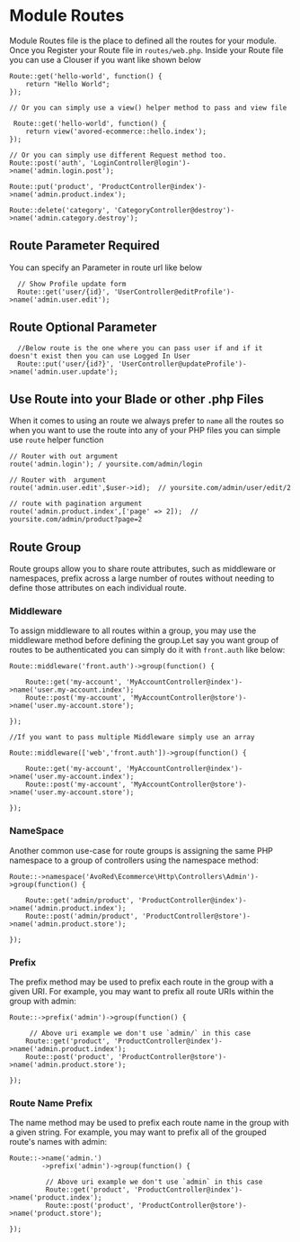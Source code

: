# Module Routes

Module Routes file is the place to defined all the routes for your module. Once you Register your Route file in `routes/web.php`. Inside your Route file you can use a Clouser if you want like shown below

```text
Route::get('hello-world', function() {
    return "Hello World";
});

// Or you can simply use a view() helper method to pass and view file

 Route::get('hello-world', function() {
    return view('avored-ecommerce::hello.index');
});

// Or you can simply use different Request method too.
Route::post('auth', 'LoginController@login')->name('admin.login.post');

Route::put('product', 'ProductController@index')->name('admin.product.index');

Route::delete('category', 'CategoryController@destroy')->name('admin.category.destroy');
```

## Route Parameter Required

You can specify an Parameter in route url like below

```text
  // Show Profile update form
  Route::get('user/{id}', 'UserController@editProfile')->name('admin.user.edit');
```

## Route Optional Parameter

```text
  //Below route is the one where you can pass user if and if it doesn't exist then you can use Logged In User
  Route::put('user/{id?}', 'UserController@updateProfile')->name('admin.user.update');
```

## Use Route into your Blade or other .php Files

When it comes to using an route we always prefer to `name` all the routes so when you want to use the route into any of your PHP files you can simple use `route` helper function

```text
// Router with out argument
route('admin.login'); / yoursite.com/admin/login

// Router with  argument
route('admin.user.edit',$user->id);  // yoursite.com/admin/user/edit/2

// route with pagination argument
route('admin.product.index',['page' => 2]);  // yoursite.com/admin/product?page=2
```

## Route Group

Route groups allow you to share route attributes, such as middleware or namespaces, prefix across a large number of routes without needing to define those attributes on each individual route.

### Middleware

To assign middleware to all routes within a group, you may use the middleware method before defining the group.Let say you want group of routes to be authenticated you can simply do it with `front.auth` like below:

```text
Route::middleware('front.auth')->group(function() {

    Route::get('my-account', 'MyAccountController@index')->name('user.my-account.index');
    Route::post('my-account', 'MyAccountController@store')->name('user.my-account.store');

});

//If you want to pass multiple Middleware simply use an array 

Route::middleware(['web','front.auth'])->group(function() {

    Route::get('my-account', 'MyAccountController@index')->name('user.my-account.index');
    Route::post('my-account', 'MyAccountController@store')->name('user.my-account.store');

});
```

### NameSpace

Another common use-case for route groups is assigning the same PHP namespace to a group of controllers using the namespace method:

```text
Route::->namespace('AvoRed\Ecommerce\Http\Controllers\Admin')->group(function() {

    Route::get('admin/product', 'ProductController@index')->name('admin.product.index');
    Route::post('admin/product', 'ProductController@store')->name('admin.product.store');

});
```

### Prefix

The prefix method may be used to prefix each route in the group with a given URI. For example, you may want to prefix all route URIs within the group with admin:

```text
Route::->prefix('admin')->group(function() {

     // Above uri example we don't use `admin/` in this case
    Route::get('product', 'ProductController@index')->name('admin.product.index');
    Route::post('product', 'ProductController@store')->name('admin.product.store');

});
```

### Route Name Prefix

The name method may be used to prefix each route name in the group with a given string. For example, you may want to prefix all of the grouped route's names with admin:

```text
Route::->name('admin.')
        ->prefix('admin')->group(function() {

         // Above uri example we don't use `admin` in this case
         Route::get('product', 'ProductController@index')->name('product.index');
         Route::post('product', 'ProductController@store')->name('product.store');

});
```

